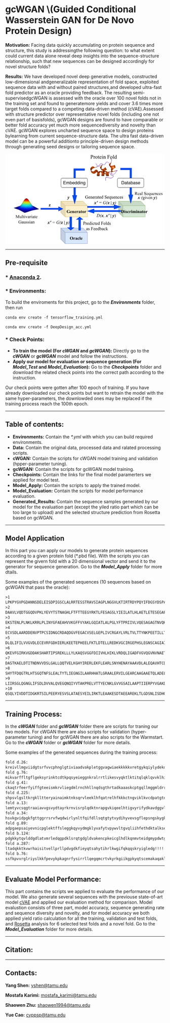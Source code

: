# gcWGAN \\(Guided Conditional Wasserstein GAN for De Novo Protein Design)

**Motivation:** Facing data quickly accumulating on protein sequence and structure, this study is addressingthe following question: to what extent could current data alone reveal deep insights into the sequence-structure relationship, such that new sequences can be designed accordingly for novel structure folds?

**Results:** We have developed novel deep generative models,  constructed low-dimensional andgeneralizable representation of fold space, exploited sequence data with and without paired structures,and developed ultra-fast fold predictor as an oracle providing feedback. The resulting semi-supervisedgcWGAN is assessed with the oracle over 100 novel folds not in the training set and found to generatemore yields and cover 3.6 times more target folds compared to a competing data-driven method (cVAE).Assessed with structure predictor over representative novel folds (including one not even part of basisfolds), gcWGAN designs are found to have comparable or better fold accuracy yet much more sequencediversity and novelty than cVAE. gcWGAN explores uncharted sequence space to design proteins bylearning from current sequence-structure data. The ultra fast data-driven model can be a powerful additionto principle-driven design methods through generating seed designs or tailoring sequence space.

![Training-Process](/gcWGAN/Training-Process.png)

***

## Pre-requisite 
### * [Anaconda 2](https://www.anaconda.com/distribution/).
### * Environments:
To build the enviroments for this project, go to the ***Environments*** folder, then run
```
conda env create -f tensorflow_training.yml
```
```
conda env create -f DeepDesign_acc.yml
```
### * Check Points:
* **To train the model (For *cWGAN* and *gcWGAN*):** Directly go to the ***cWGAN*** or ***gcWGAN*** model and follow the instructions. 
* **Apply our model for evaluation or sequence generation (For *Model_Test* and *Model_Evaluation*):** Go to the ***Checkpoints*** folder and download the related check points into the correct path according to the instruction. 

Our check points were gotten after 100 epoch of training. If you have already downloaded our check points but want to retrain the model with the same hyper-parameters, the downlowded ones may be replaced if the training process reach the 100th epoch.

***

## Table of contents:
* **Environments:** Contain the *\*.yml* with which you can build required environments.
* **Data:** Contain the original data, processed data and ralated processing scripts.
* **cWGAN:** Contain the scripts for cWGAN model training and validation (hpper-parameter tuning).
* **gcWGAN:** Contain the scripts for gcWGAN model training.
* **Checkpoints:** Contain the links for the final model paramerters we applied for model test.
* **Model_Apply:** Contain the scripts to apply the trained model.
* **Model_Evaluation:** Contain the scripts for model performance evaluation.
* **Generated_Results:** Contain the sequence samples generated by our model for the evaluation part (except the yiled ratio part which can be too large to upload) and the selected structure prediction from Rosetta based on gcWGAN.

***

## Model Application

In this part you can apply our models to generate protein sequences according to a given protein fold (\*.pbd file). With the scripts you can represent the givern fold with a 20 dimensional vector and send it to the generator for sequence generation. Go to the ***Model_Apply*** folder for more dtails.

Some examples of the generated sequences (10 sequences based on gcWGAN that pass the oracle):
```
>1
LPKPYGVPGDANNSDELEISDPIGSCLALRRTESSTRAVSIAGPLNGGVLKTIRTRDYPQYIFDGSYDSPAGNLDESQEKYYDILLKTTLAEQYEKQVNTLDDLLPYLLEAVSKLEEGP
>2
DAAVLVQDTGGQDVPKLYEVYTSTNAGHLFTFTTEEGYRKTLFESAGSLYIEILATLHLAETLETESEGAFFKAALTGYTLYREHLLEVRCLTVCEEDEYLKTIREALYKKESFLGLPLKHLERLTYLAELLDTNEPPV
>3
EKSTENLPLNKLKRRLPLINYGFAEAHVVKGFFVYAKLGQIATLALPGLYFTPRIIVLVQESAGAGTNVQKVLIEGDSSGHRQDTVNGKNKYVYAFKNGLQFGQVSSNGGTSSSLELAQVVSSLVDRTVQYV
>4
ECVSDLAARDDENVPTPCSIDNGCRDAQDGVFEGACVSELGEPLIVCRGAYLVRLTVLTTYNKPEETILLTGQEVVRLINCEQNVLVPHPSNNGSALVQALGFSIVYGNVKLYQGKDLLETYAGCIL
>5
DLQLIFILVVGVDLECEVRFGDHIERLKEETEPHEELFKTLDTELLREDKVGCIRGEPHSLEGNSCAGIAILHCLAKQLRERGLAISTSDLGLTIELELKARRTYLPVSLGKLEKHVVEGNILEEDIAASHYS
>6
QKEVFGIRKVGDDAKSHARTIPSREKLLLYLKAQSVGGFDIIVHLHIKLVRDQLIGADFVGVQGVNVNAETAPNDETVVILDEGRIELPSYIIELGSVSEGFLAGCDGSEHAALELNVVSALLNNHRLHLFNAANLTPDA
>7
DASTKAELDTITNDNVVDSLGALLQQTVELKGHYIRERLEKFLEARLSNYHENAYAAAVDLALEQAVHTCDFKYYANLAGRKSVILAFGYTHDLILARAAPYKATEDLDQCALRDPFTYTEDTHATQRSKIQVRVKLYYATATDEEETYKVIPIKE
>8
SHYTFDQGTRLHTSGQTNFSLEALTYTLIEGNGILAARHHATLGRAALERVILGEARCAAGAAETQLADELEKHKLDLDSQKFLRTHGLARECQGDLDREKALERNHKESTPGLLDTLVNVSLFSACDNLRSNHRKLNGNKTVGYTTIEVQKEKA
>9
LIIRSGLQGNGLIFSDLDVVALQVEGQNQIYVTAKPRELVTTYECNKLGVVGSAILAAPTIIERPYVGAKDFEQALKLTYTIVCEGEGSIDAAYRIAHTLHQKHFLQFPKLEDAIQCCTQEAYAIIKLDACARAYDYTLATCTRGLGIGATDRLLLRRAQ
>10
QSQLYIVDDTIDGKRTSILPEERYESVSLATAESYEILIRKTLEAAKESDTAEEAREKLTLGDSNLISDHQHRRDLYRGYPDHSAAESLVTKDIDDEGKCLNDISTPEERLTRAHIKLPEKETCRRRYQLAVEAELLEALKL
```
***

## Training Process:

In the ***cWGAN*** folder and ***gcWGAN*** folder there are scripts for traning our two models. For cWGAN there are also scripts for validation (hyper-parameter tuning) and for gcWGAN there are also scripts for the Warmstart. Go to the ***cWGAN*** folder or ***gcWGAN*** folder for more details.

Some examples of the generated sequences during the training process:
```
fold d.26: kreivllmgviidgtsrfvvcphnglgtiviaadvakpletggvagwiaekkkkkvretgykqiylydekdvrtlffllk!!!!!!!!!!!!!!!!!!!!!!!!!!!!!!!!!!!!!!!!!!!!!!!!!!!!!!!!!!!!!!!!!!!!!!!!!!!!!!!!
fold g.76: mikvarffltgflgeksyrinktcdtkpqsyeieggnkralrrtlikesvyqktlktitqlqklqvvklhihhkdvsdpdhldsalvtfwsgrnncptlivleiweepprakdlqakqktmskafakekplaflhssiqlgtqklv!!!!!!!!!!!!!!
fold g.41: ckaqtrfeerfyiffgteeismkrvliegdmlrnchhllnqdsgthrtadkaaaskcptgqllmggmldrrrirfanikldaeenanfakt!!!!!!!!!!!!!!!!!!!!!!!!!!!!!!!!!!!!!!!!!!!!!!!!!!!!!!!!!!!!!!!!!!!!!
fold d.225: shpsvlgsltkrgklltteryainaimktnksqrvleeklhfqatrelhfkkkctngviklkvcdpatgtqhigriagtafqrgselrhfmvadpllktgpimtrnlvkyrgkrvidktlseagghiyqqidvk!!!!!!!!!!!!!!!!!!!!!!!!!!
fold a.13: lemtyvcsqgtraaiavvgsvydtayrkrnvisrplqdktnrapgvkiqeelhtigvyrifydkavdggvlydsyakkktytyniksiessgtedwlrylktsl!!!!!!!!!!!!!!!!!!!!!!!!!!!!!!!!!!!!!!!!!!!!!!!!!!!!!!!!
fold a.34: hsvkgvidpgkfgttggrrsrvfwqdwirlynltfqifdllsqtgtytvydihyvevsgflepsngskygkrvtalhannveylrllyfedvfsvlmqmgylrcpvvdwvenekdlr!!!!hr!!kklvekt!!!!!!!!!!!!!!!!!!!!!!!!!!!!
fold g.89: adpgaepsaiyevnicpglektffsleggkqyvydmgklyvafytvpywvltgvqliihfethdktalksewdalrisppdglskeegaftavcvgq!!!!!!!!!!!!!!!!!!!!!!!!!!!!!!!!!!!!!!!!!!!!!!!!!!!!!!!!!!!!!!!
fold b.124: pdgkkytqvlddgdlatvmrledqgpdklsrqtgdgldvakencpkeicglhdlkqnmvteidgmypdwtgvtmthkailatkqerlieh!!!hhkh!!r!t!r!!!!!!p!!r!!!!rsa!vvi!!!!!!!!!!!!!!!!!!!!!!!!!!!!!!!!!!!
fold a.287: ltadqkktkvwrhaisitvellprllpdvgdkfieyqtsahytihrlkwgifqkqqskryigledg!!!!!!!!!!!!!!!!!!!!!!!!!!!!!!!!!!!!!!!!!!!!!!!!!!!!!!!!!!!!!!!!!!!!!!!!!!!!!!!!!!!!!!!!!!!!!!
fold b.76: ssfkpvvrglriyslkkfpevykpkagnrfysirrllqegqmcrtvkyrkgiikgpkyqtscemakaqaklrgqegdlkcffhee!!!!!!!!!!!!!!!!!!!!!!!!!!!!!!!!!!!!!!!!!!!!!!!!!!!!!!!!!!!!!!!!!!!!!!!!!!!
```
***

## Evaluate Model Performance:

This part contains the scripts we applied to evaluate the performance of our model. We also generate several sequences with the previouse state-of-art model [cVAE](https://github.com/psipred/protein-vae) and applied our evaluation method for comparison. Model evalustion consists of three part, model accuracy, sequence generating rate and sequence diversity and novelty, and for model accuracy we both applied yield ratio calculation for all the training, validation and test folds, and [Rosetta](https://www.rosettacommons.org/home) analysis for 6 selected test folds and a novel fold. Go to the ***Model_Evaluation*** folder for more details.

***

## Citation:

***

## Contacts:
**Yang Shen:** yshen@tamu.edu 

**Mostafa Karimi:** mostafa_karimi@tamu.edu

**Shaowen Zhu:** shaowen1994@tamu.edu

**Yue Cao:** cyppsp@tamu.edu
